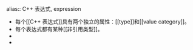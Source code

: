 alias:: C++ 表达式, expression

- 每个[[C++ 表达式]]具有两个独立的属性：[[type]]和[[value category]]。
- 每个表达式都有某种[[非引用类型]]。
-
-